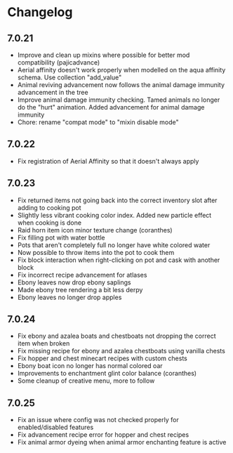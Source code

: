 # Changelog

## 7.0.21

- Improve and clean up mixins where possible for better mod compatibility (pajicadvance)
- Aerial affinity doesn't work properly when modelled on the aqua affinity schema. Use collection "add_value"
- Animal reviving advancement now follows the animal damage immunity advancement in the tree
- Improve animal damage immunity checking. Tamed animals no longer do the "hurt" animation. Added advancement for animal damage immunity
- Chore: rename "compat mode" to "mixin disable mode"

## 7.0.22

- Fix registration of Aerial Affinity so that it doesn't always apply

## 7.0.23

- Fix returned items not going back into the correct inventory slot after adding to cooking pot
- Slightly less vibrant cooking color index. Added new particle effect when cooking is done
- Raid horn item icon minor texture change (coranthes)
- Fix filling pot with water bottle
- Pots that aren't completely full no longer have white colored water
- Now possible to throw items into the pot to cook them
- Fix block interaction when right-clicking on pot and cask with another block
- Fix incorrect recipe advancement for atlases
- Ebony leaves now drop ebony saplings
- Made ebony tree rendering a bit less derpy
- Ebony leaves no longer drop apples

## 7.0.24

- Fix ebony and azalea boats and chestboats not dropping the correct item when broken
- Fix missing recipe for ebony and azalea chestboats using vanilla chests
- Fix hopper and chest minecart recipes with custom chests
- Ebony boat icon no longer has normal colored oar
- Improvements to enchantment glint color balance (coranthes)
- Some cleanup of creative menu, more to follow

## 7.0.25

- Fix an issue where config was not checked properly for enabled/disabled features
- Fix advancement recipe error for hopper and chest recipes
- Fix animal armor dyeing when animal armor enchanting feature is active